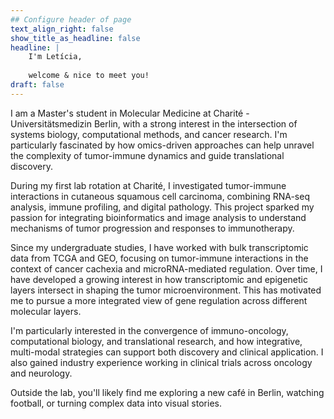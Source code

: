 ```yaml
---
## Configure header of page
text_align_right: false
show_title_as_headline: false
headline: |
    I'm Letícia, 
    
    welcome & nice to meet you! 
draft: false
---
```


<!-- this is a subheadline -->

I am a Master's student in Molecular Medicine at Charité - Universitätsmedizin Berlin, with a strong interest in the intersection of systems biology, computational methods, and cancer research. I'm particularly fascinated by how omics-driven approaches can help unravel the complexity of tumor-immune dynamics and guide translational discovery.

During my first lab rotation at Charité, I investigated tumor-immune interactions in cutaneous squamous cell carcinoma, combining RNA-seq analysis, immune profiling, and digital pathology. This project sparked my passion for integrating bioinformatics and image analysis to understand mechanisms of tumor progression and responses to immunotherapy.

Since my undergraduate studies, I have worked with bulk transcriptomic data from TCGA and GEO, focusing on tumor-immune interactions in the context of cancer cachexia and microRNA-mediated regulation. Over time, I have developed a growing interest in how transcriptomic and epigenetic layers intersect in shaping the tumor microenvironment. This has motivated me to pursue a more integrated view of gene regulation across different molecular layers.

I'm particularly interested in the convergence of immuno-oncology, computational biology, and translational research, and how integrative, multi-modal strategies can support both discovery and clinical application. I also gained industry experience working in clinical trials across oncology and neurology.

Outside the lab, you'll likely find me exploring a new café in Berlin, watching football, or turning complex data into visual stories.
